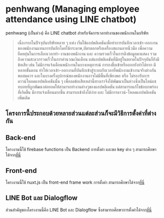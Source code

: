 # penhwang (Managing employee attendance using LINE chatbot)
penhwang (เป็นห่วง) คือ LINE chatbot สำหรับจัดการเวลาทำงานของพนักงานในบริษัท 
> เนื่องจากในปัจจุบันบริษัทหลาย ๆ แห่ง 
เริ่มใช้แอปพลิเคชันเพื่อทําการบันทึกเวลาเข้า-ออกงานของพนักงานแทนการบันทึกโดยใช้กระดาษ,บัตรตอกหรือเครื่องสแกนลายนิ้วมือ 
เพื่อความยืดหยุ่นในการเลือกเวลาทํา-งานของพนักงาน และ ความรวดเร็วในการดึงข้อมูลมาแสดง รวมถึงความสะดวกรวดเร็วในการคํานวณเงินเดือน 
แต่แอปพลิเคชันที่มีอยู่ในตลาดในปัจจุบันก็ยังมีข้อเสีย เช่น ไม่มีการแจ้งเตือนพนักงานในบางเหตุการณ์ 
การลงชื่อเข้าหรือออกยังทําได้ยาก มีหลายขั้นตอน ทําให้เวลาเข้า-ออกงานที่บันทึกเข้าสู่ระบบกับเวลาที่พนักงานเข้างานจริงต่างกันพอสมควร 
และในบางครั้งอุปกรณ์ของพนักงานอาจไม่มีพื้นที่เพียงพอ หรือ ไม่รองรับการดาวน์โหลดแอปพลิเคชันนั้น ๆ 
เพื่อลดข้อเสียเหล่านี้ทางเราจึงได้พัฒนาเป็นห่วงซึ่งเป็นไลน์แชทบอทที่ถูกพัฒนาต่อยอดให้สามารถทํางานต่างๆของแอปพลิเคชัน 
แต่สามารถแก้ไขข้อบกพร่องที่เกิดขึ้น มีการแจ้งเตือนมากขึ้น สามารถเข้าถึงได้ง่าย และ ไม่มีการดาวน์-โหลดแอปพลิเคชันเพิ่มเติม

## โครงการนี้ประกอบด้วยหลายส่วนแต่ละส่วนก็จะมีวิธีการตั้งค่าที่ต่างกัน
## Back-end
โครงงานนี้ใช้ firebase functions เป็น Backend การตั้งค่า และขอ key ต่าง ๆ สามารถศึกษาได้จาก[ที่นี่](https://medium.com/firebasethailand/%E0%B8%A3%E0%B8%B9%E0%B9%89%E0%B8%88%E0%B8%B1%E0%B8%81-cloud-functions-for-firebase-%E0%B8%95%E0%B8%B1%E0%B9%89%E0%B8%87%E0%B9%81%E0%B8%95%E0%B9%88-zero-%E0%B8%88%E0%B8%99%E0%B9%80%E0%B8%9B%E0%B9%87%E0%B8%99-hero-1c94acbb55af)
## Front-end
โครงงานนี้ใช้ nuxt.js เป็น front-end frame work การตั้งค่า สามารถศึกษาได้จาก[ที่นี่](https://medium.com/i-gear-geek/%E0%B9%80%E0%B8%A3%E0%B8%B4%E0%B9%88%E0%B8%A1%E0%B8%95%E0%B9%89%E0%B8%99%E0%B9%80%E0%B8%82%E0%B8%B5%E0%B8%A2%E0%B8%99-nuxt-js-%E0%B8%88%E0%B8%B2%E0%B8%81-baby-to-ready-f7e0718ac861)
## LINE Bot และ Dialogflow
ส่วนสำคัญของโครงงานนี้คือ LINE Bot และ Dialogflow ซึ่งสามารถศึกษาการตั้งค่าได้จาก[ที่นี่](https://medium.com/linedevth/%E0%B9%80%E0%B8%A3%E0%B8%B5%E0%B8%A2%E0%B8%99%E0%B8%A3%E0%B8%B9%E0%B9%89%E0%B8%81%E0%B8%B2%E0%B8%A3-integrate-line-bot-%E0%B9%80%E0%B8%82%E0%B9%89%E0%B8%B2%E0%B8%81%E0%B8%B1%E0%B8%9A-dialogflow-%E0%B9%81%E0%B8%A5%E0%B8%B0-firebase-%E0%B8%9C%E0%B9%88%E0%B8%B2%E0%B8%99-bmi-bot-5a30a672f6ae)
